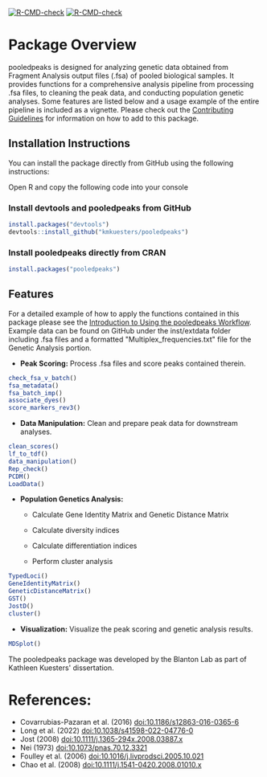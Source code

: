 <!-- badges: start -->
  [![R-CMD-check](https://github.com/kmkuesters/pooledpeaks/actions/workflows/R-CMD-check.yaml/badge.svg)](https://github.com/kmkuesters/pooledpeaks/actions/workflows/R-CMD-check.yaml)
[![R-CMD-check](https://github.com/kmkuesters/pooledpeaks/actions/workflows/R-CMD-check.yaml/badge.svg)](https://github.com/kmkuesters/pooledpeaks/actions/workflows/R-CMD-check.yaml)
<!-- badges: end -->

# Package Overview

pooledpeaks is designed for analyzing genetic data obtained from Fragment
Analysis output files (.fsa) of pooled biological samples. It provides functions
for a comprehensive analysis pipeline from processing .fsa files, to cleaning
the peak data, and conducting population genetic analyses. Some features are
listed below and a usage example of the entire pipeline is included as a vignette.
Please check out the [Contributing Guidelines](inst/CONTRIBUTING.md) for
information on how to add to this package.

## Installation Instructions

You can install the package directly from GitHub using the following instructions:

Open R and copy the following code into your console

### Install devtools and pooledpeaks from GitHub

``` r
install.packages("devtools")
devtools::install_github("kmkuesters/pooledpeaks")
```



### Install pooledpeaks directly from CRAN

```r
install.packages("pooledpeaks")
```

## Features

For a detailed example of how to apply the functions contained in this package
please see the [Introduction to Using the pooledpeaks Workflow](vignettes/workflow.Rmd).
Example data can be found on GitHub under the inst/extdata folder including .fsa
files and a formatted "Multiplex_frequencies.txt" file for the Genetic Analysis
portion.

  * **Peak Scoring:** Process .fsa files and score peaks contained therein.
  
```r
check_fsa_v_batch()
fsa_metadata()
fsa_batch_imp()
associate_dyes()
score_markers_rev3()
```
  
  * **Data Manipulation:** Clean and prepare peak data for downstream analyses.
  
```r
clean_scores()
lf_to_tdf()
data_manipulation()
Rep_check()
PCDM()
LoadData()
```
  
  * **Population Genetics Analysis:**
  
    * Calculate Gene Identity Matrix and Genetic Distance Matrix
    
    * Calculate diversity indices
    
    * Calculate differentiation indices
    
    * Perform cluster analysis
    
```r
TypedLoci()
GeneIdentityMatrix()
GeneticDistanceMatrix()
GST()
JostD()
cluster()
```
    
  * **Visualization:** Visualize the peak scoring and genetic analysis results.
      
```r
MDSplot()
```

The pooledpeaks package was developed by the Blanton Lab as part of Kathleen
Kuesters' dissertation.


# References:

* Covarrubias-Pazaran et al. (2016) <doi:10.1186/s12863-016-0365-6>
* Long et al. (2022) <doi:10.1038/s41598-022-04776-0>
* Jost (2008) <doi:10.1111/j.1365-294x.2008.03887.x>
* Nei (1973) <doi:10.1073/pnas.70.12.3321>
* Foulley et al. (2006) <doi:10.1016/j.livprodsci.2005.10.021>
* Chao et al. (2008) <doi:10.1111/j.1541-0420.2008.01010.x>
